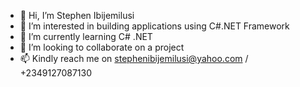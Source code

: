 - 👋 Hi, I’m Stephen Ibijemilusi
- 👀 I’m interested in building applications using C#.NET Framework
- 🌱 I’m currently learning C# .NET
- 💞️ I’m looking to collaborate on  a project
- 📫 Kindly reach me on stephenibijemilusi@yahoo.com / +2349127087130

<!---
stephen7993 is a ✨ special ✨ repository because its `README.md` (this file) appears on your GitHub profile.
You can click the Preview link to take a look at your changes.
--->
